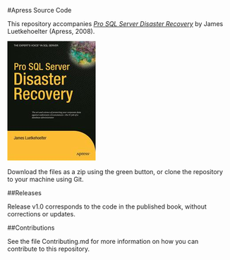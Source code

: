 #Apress Source Code

This repository accompanies [*Pro SQL Server Disaster Recovery*](http://www.apress.com/9781590599679) by James Luetkehoelter (Apress, 2008).

![Cover image](9781590599679.jpg)

Download the files as a zip using the green button, or clone the repository to your machine using Git.

##Releases

Release v1.0 corresponds to the code in the published book, without corrections or updates.

##Contributions

See the file Contributing.md for more information on how you can contribute to this repository.
